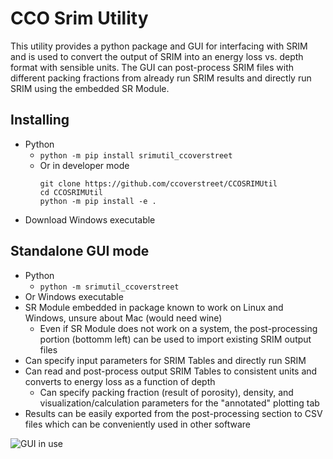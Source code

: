 # CCO Srim Utility

This utility provides a python package and GUI for interfacing with SRIM and is used to convert the output of SRIM into an energy loss vs. depth format with sensible units. The GUI can post-process SRIM files with different packing fractions from already run SRIM results and directly run SRIM using the embedded SR Module.

## Installing

- Python
    - `python -m pip install srimutil_ccoverstreet`
    - Or in developer mode
        ```
        git clone https://github.com/ccoverstreet/CCOSRIMUtil
        cd CCOSRIMUtil
        python -m pip install -e .
        ```
- Download Windows executable

## Standalone GUI mode

- Python
    - `python -m srimutil_ccoverstreet`
- Or Windows executable
- SR Module embedded in package known to work on Linux and Windows, unsure about Mac (would need wine)
    - Even if SR Module does not work on a system, the post-processing portion (bottomm left) can be used to import existing SRIM output files
- Can specify input parameters for SRIM Tables and directly run SRIM
- Can read and post-process output SRIM Tables to consistent units and converts to energy loss as a function of depth
    - Can specify packing fraction (result of porosity), density, and visualization/calculation parameters for the "annotated" plotting tab
- Results can be easily exported from the post-processing section to CSV files which can be conveniently used in other software

![GUI in use](img/GUI-demo.png)


